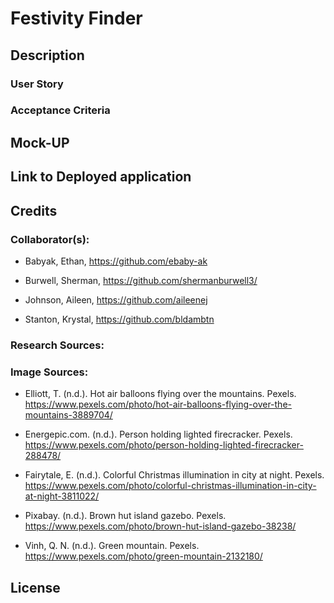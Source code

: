 # Festivity Finder

## Description

### User Story


### Acceptance Criteria


## Mock-UP

## Link to Deployed application

## Credits

### Collaborator(s):

*   Babyak, Ethan, https://github.com/ebaby-ak 

*   Burwell, Sherman, https://github.com/shermanburwell3/ 

*   Johnson, Aileen, https://github.com/aileenej 

*   Stanton, Krystal, https://github.com/bldambtn 

### Research Sources:



### Image Sources: 

*   Elliott, T. (n.d.). Hot air balloons flying over the mountains. Pexels. https://www.pexels.com/photo/hot-air-balloons-flying-over-the-mountains-3889704/

*   Energepic.com. (n.d.). Person holding lighted firecracker. Pexels. https://www.pexels.com/photo/person-holding-lighted-firecracker-288478/

*   Fairytale, E. (n.d.). Colorful Christmas illumination in city at night. Pexels. https://www.pexels.com/photo/colorful-christmas-illumination-in-city-at-night-3811022/

*   Pixabay. (n.d.). Brown hut island gazebo. Pexels. https://www.pexels.com/photo/brown-hut-island-gazebo-38238/

*   Vinh, Q. N. (n.d.). Green mountain. Pexels. https://www.pexels.com/photo/green-mountain-2132180/



## License